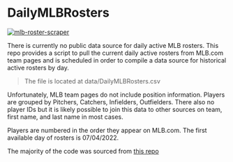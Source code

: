 # DailyMLBRosters

[![mlb-roster-scraper](https://github.com/dtreisman/DailyMLBRosters/actions/workflows/scraper-schedule.yml/badge.svg)](https://github.com/dtreisman/DailyMLBRosters/actions/workflows/scraper-schedule.yml)

There is currently no public data source for daily active MLB rosters. This repo provides a script to pull the current daily active rosters from MLB.com team pages and is scheduled in order to compile a data source for historical active rosters by day.

> The file is located at data/DailyMLBRosters.csv

Unfortunately, MLB team pages do not include position information. Players are grouped by Pitchers, Catchers, Infielders, Outfielders. There also no player IDs but it is likely possible to join this data to other sources on team, first name, and last name in most cases. 

Players are numbered in the order they appear on MLB.com. 
The first available day of rosters is 07/04/2022.

The majority of the code was sourced from [this repo](https://gist.github.com/Jreyno40/947419b81644d4a0fc714866a0e81cde)

